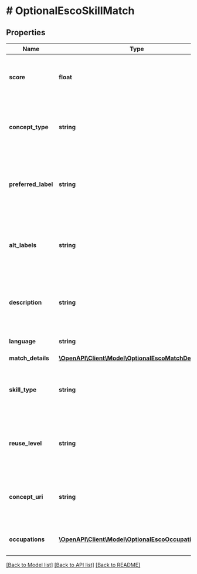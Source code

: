 # # OptionalEscoSkillMatch

## Properties

Name | Type | Description | Notes
------------ | ------------- | ------------- | -------------
**score** | **float** | This field shows the similarity score calculate by the model. | [optional]
**concept_type** | **string** | This field shows the concept type according with the ESCO classification. | [optional]
**preferred_label** | **string** | This field shows the preferred label according with the ESCO classification. | [optional]
**alt_labels** | **string** | This field shows the alternative labels according with the ESCO classification. | [optional]
**description** | **string** | This field shows the description according with the ESCO classification. | [optional]
**language** | **string** | This field shows the language. | [optional]
**match_details** | [**\OpenAPI\Client\Model\OptionalEscoMatchDetails**](OptionalEscoMatchDetails.md) |  | [optional]
**skill_type** | **string** | This field shows the skill type according with the ESCO classification. | [optional]
**reuse_level** | **string** | This field shows the reuse level according with the ESCO classification. | [optional]
**concept_uri** | **string** | This field shows the URI according with the ESCO classification. | [optional]
**occupations** | [**\OpenAPI\Client\Model\OptionalEscoOccupationSkill[]**](OptionalEscoOccupationSkill.md) | This field shows the list of ESCO occupations. | [optional]

[[Back to Model list]](../../README.md#models) [[Back to API list]](../../README.md#endpoints) [[Back to README]](../../README.md)
